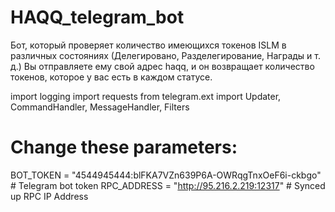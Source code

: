 # HAQQ_telegram_bot

Бот, который проверяет количество имеющихся токенов ISLM в различных состояниях (Делегировано, Разделегирование, Награды и т. д.) Вы отправляете ему свой адрес haqq, и он возвращает количество токенов, которое у вас есть в каждом статусе.

import logging
import requests
from telegram.ext import Updater, CommandHandler, MessageHandler, Filters

# Change these parameters:
BOT_TOKEN = "4544945444:blFKA7VZn639P6A-OWRqgTnxOeF6i-ckbgo" # Telegram bot token
RPC_ADDRESS = "http://95.216.2.219:12317" # Synced up RPC IP Address
